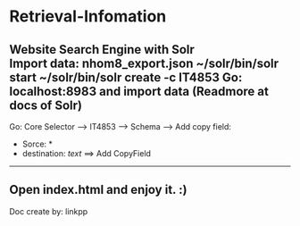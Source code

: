 # Retrieval-Infomation
Website Search Engine with Solr  
Import data: nhom8_export.json
~/solr/bin/solr start
~/solr/bin/solr create -c IT4853
Go: localhost:8983 and import data (Readmore at docs of Solr)
-----------------------
Go: Core Selector --> IT4853 --> Schema --> Add copy field:
- Sorce: *
- destination: _text_
==> Add CopyField
-----------------------
Open index.html and enjoy it. :)
-----------------------
Doc create by: linkpp